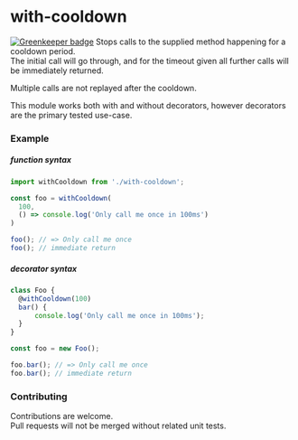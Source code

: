 # with-cooldown

[![Greenkeeper badge](https://badges.greenkeeper.io/jahredhope/with-cooldown.svg)](https://greenkeeper.io/)
Stops calls to the supplied method happening for a cooldown period.  
The initial call will go through, and for the timeout given all further calls will be immediately returned.  

Multiple calls are not replayed after the cooldown.  

This module works both with and without decorators, however decorators are the primary tested use-case.  

### Example

##### function syntax
``` javascript
import withCooldown from './with-cooldown';

const foo = withCooldown(
  100,
  () => console.log('Only call me once in 100ms')
)

foo(); // => Only call me once
foo(); // immediate return
```

##### decorator syntax
``` javascript
class Foo {
  @withCooldown(100)
  bar() {
      console.log('Only call me once in 100ms');
  }
}

const foo = new Foo();

foo.bar(); // => Only call me once
foo.bar(); // immediate return
```

### Contributing
Contributions are welcome.  
Pull requests will not be merged without related unit tests.  
